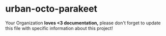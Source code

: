# urban-octo-parakeet
Your Organization **loves <3 documentation,** please don't forget to update this file with specific information about this project!
